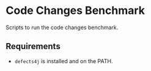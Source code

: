 # Code Changes Benchmark
Scripts to run the code changes benchmark.

## Requirements
- `defects4j` is installed and on the PATH.